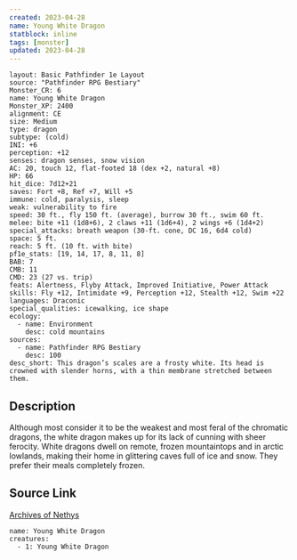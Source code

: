 ```yaml
---
created: 2023-04-28
name: Young White Dragon
statblock: inline
tags: [monster]
updated: 2023-04-28
---
```

```statblock
layout: Basic Pathfinder 1e Layout
source: "Pathfinder RPG Bestiary"
Monster_CR: 6
name: Young White Dragon
Monster_XP: 2400
alignment: CE
size: Medium
type: dragon
subtype: (cold)
INI: +6
perception: +12
senses: dragon senses, snow vision
AC: 20, touch 12, flat-footed 18 (dex +2, natural +8)
HP: 66
hit_dice: 7d12+21
saves: Fort +8, Ref +7, Will +5
immune: cold, paralysis, sleep
weak: vulnerability to fire
speed: 30 ft., fly 150 ft. (average), burrow 30 ft., swim 60 ft.
melee: bite +11 (1d8+6), 2 claws +11 (1d6+4), 2 wings +6 (1d4+2)
special_attacks: breath weapon (30-ft. cone, DC 16, 6d4 cold)
space: 5 ft.
reach: 5 ft. (10 ft. with bite)
pf1e_stats: [19, 14, 17, 8, 11, 8]
BAB: 7
CMB: 11
CMD: 23 (27 vs. trip)
feats: Alertness, Flyby Attack, Improved Initiative, Power Attack
skills: Fly +12, Intimidate +9, Perception +12, Stealth +12, Swim +22
languages: Draconic
special_qualities: icewalking, ice shape
ecology:
  - name: Environment
    desc: cold mountains
sources:
  - name: Pathfinder RPG Bestiary
    desc: 100
desc_short: This dragon’s scales are a frosty white. Its head is crowned with slender horns, with a thin membrane stretched between them.
```
## Description
Although most consider it to be the weakest and most feral of the chromatic dragons, the white dragon makes up for its lack of cunning with sheer ferocity. White dragons dwell on remote, frozen mountaintops and in arctic lowlands, making their home in glittering caves full of ice and snow. They prefer their meals completely frozen.
## Source Link
[Archives of Nethys](https://aonprd.com/MonsterDisplay.aspx?ItemName=Young%20White%20Dragon)
```encounter-table
name: Young White Dragon
creatures:
  - 1: Young White Dragon
```
